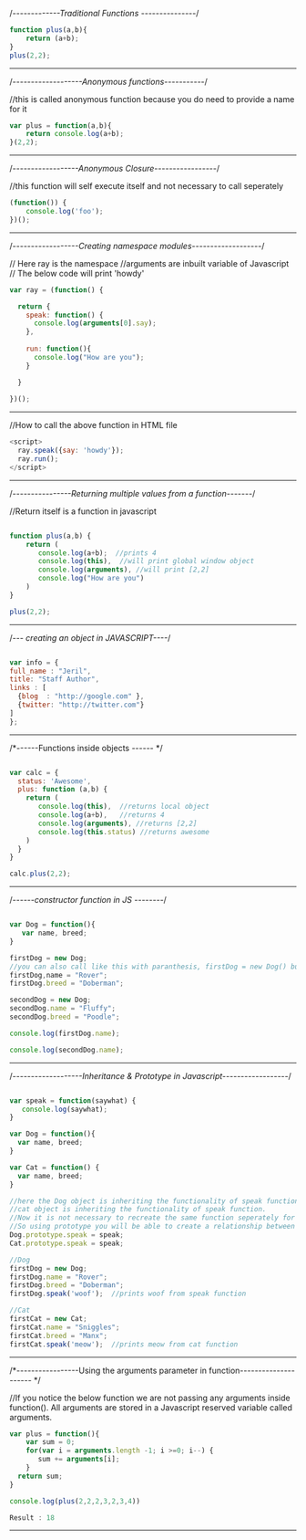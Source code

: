 /*-------------Traditional Functions ---------------*/

```Javascript
function plus(a,b){
	return (a+b);
}
plus(2,2);
```

---

/*-------------------Anonymous functions-----------*/

//this is called anonymous function because you do need to provide a name for it

```Javascript
var plus = function(a,b){
	return console.log(a+b);
}(2,2);
```

---

/*------------------Anonymous Closure-----------------*/

//this function will self execute itself and not necessary to call seperately

```Javascript
(function()) {
	console.log('foo');
})();
```

---

/*------------------Creating namespace modules-------------------*/

// Here ray is the namespace
//arguments are inbuilt variable of Javascript
// The below code will print 'howdy'

```Javascript
var ray = (function() {

  return {
    speak: function() {
      console.log(arguments[0].say);
    },
     
    run: function(){
      console.log("How are you");
    } 

  }
	
})();
```

---

//How to call the above function in HTML file

```Javascript
<script>
  ray.speak({say: 'howdy'});
  ray.run();
</script>
```

---

/*----------------Returning multiple values from a function-------*/

//Return itself is a function in javascript

```Javascript

function plus(a,b) {
	return (
       console.log(a+b);  //prints 4
       console.log(this),  //will print global window object
       console.log(arguments), //will print [2,2]
       console.log("How are you") 
	)
}

plus(2,2);

```

---

/*--- creating an object in JAVASCRIPT----*/

```Javascript

var info = {
full_name : "Jeril",
title: "Staff Author",
links : [
  {blog  : "http://google.com" },
  {twitter: "http://twitter.com"}
]
};

```

---

/*------Functions inside objects ------ */

```Javascript

var calc = {
  status: 'Awesome',
  plus: function (a,b) {
    return (
       console.log(this),  //returns local object
       console.log(a+b),   //returns 4
       console.log(arguments), //returns [2,2]
       console.log(this.status) //returns awesome
    )
  }
}

calc.plus(2,2);

```

---

/*------constructor function in JS --------*/

```Javascript

var Dog = function(){
   var name, breed;
}

firstDog = new Dog;
//you can also call like this with paranthesis, firstDog = new Dog() but paranthesis is optional.
firstDog,name = "Rover";
firstDog.breed = "Doberman";

secondDog = new Dog;
secondDog.name = "Fluffy";
secondDog.breed = "Poodle";

console.log(firstDog.name);

console.log(secondDog.name);

```

---

/*-------------------Inheritance & Prototype in Javascript------------------*/

```Javascript

var speak = function(saywhat) {
   console.log(saywhat);
}

var Dog = function(){
  var name, breed;
}

var Cat = function() {
  var name, breed;
}

//here the Dog object is inheriting the functionality of speak function
//cat object is inheriting the functionality of speak function. 
//Now it is not necessary to recreate the same function seperately for Dog and Cat
//So using prototype you will be able to create a relationship between Dog and speak and similiarly for Cat and Speak.
Dog.prototype.speak = speak;
Cat.prototype.speak = speak;

//Dog
firstDog = new Dog;
firstDog.name = "Rover";
firstDog.breed = "Doberman";
firstDog.speak('woof');  //prints woof from speak function

//Cat
firstCat = new Cat;
firstCat.name = "Sniggles";
firstCat.breed = "Manx";
firstCat.speak('meow');  //prints meow from cat function

```

---

/*-----------------Using the arguments parameter in function--------------------- */

//If you notice the below function we are not passing any arguments inside function(). All arguments are stored in a Javascript reserved variable called arguments. 

```Javascript
var plus = function(){
	var sum = 0;
	for(var i = arguments.length -1; i >=0; i--) {
       sum += arguments[i];       
    }
  return sum;
}

console.log(plus(2,2,2,3,2,3,4))

Result : 18

```

---
